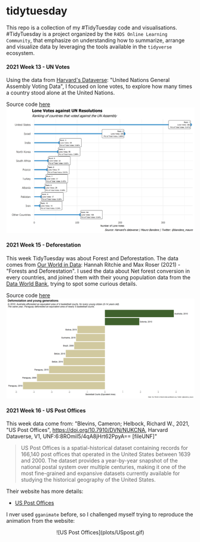 # tidytuesday

This repo is a collection of my #TidyTuesday code and visualisations.
#TidyTuesday is a project organized by the `R4DS Online Learning Community`, that emphasize on understanding how to summarize, arrange and visualize data by leveraging the tools available in the `tidyverse` ecosystem. 

#### 2021 Week 13 - UN Votes
Using the data from [Harvard's Dataverse](https://dataverse.harvard.edu/dataset.xhtml?persistentId=hdl:1902.1/12379): "United Nations General Assembly Voting Data", I focused on lone votes, to explore how many times a country stood alone at the United Nations.

Source code [here](R_code/TT2021W13_unvotes.R)
![Lone votes against UN Resolutions](plots/unvotes.png)

#### 2021 Week 15 - Deforestation
This week TidyTuesday was about Forest and Deforestation. The data comes from [Our World in Data](https://ourworldindata.org/forests-and-deforestation): Hannah Ritchie and Max Roser (2021) - "Forests and Deforestation".
I used the data about Net forest conversion in every countries, and joined them with their young population data from the [Data World Bank](https://data.worldbank.org/indicator/SP.POP.0014.TO), trying to spot some curious details.

Source code [here](R_code/TT2021W15_forest.R)
![Deforestation and young generations](plots/deforestation.png)

#### 2021 Week 16 - US Post Offices
This week data come from: "Blevins, Cameron; Helbock, Richard W., 2021, "US Post Offices", https://doi.org/10.7910/DVN/NUKCNA, Harvard Dataverse, V1, UNF:6:8ROmiI5/4qA8jHrt62PpyA== [fileUNF]"

> US Post Offices is a spatial-historical dataset containing records for 166,140 post offices that operated in the United States between 1639 and 2000. The dataset provides a year-by-year snapshot of the national postal system over multiple centuries, making it one of the most fine-grained and expansive datasets currently available for studying the historical geography of the United States.

Their website has more details:  

- [US Post Offices](https://cblevins.github.io/us-post-offices/)

I nver used `gganimate` before, so I challenged myself trying to reproduce the animation from the website:
<center>
![US Post Offices](plots/USpost.gif)
</center>
